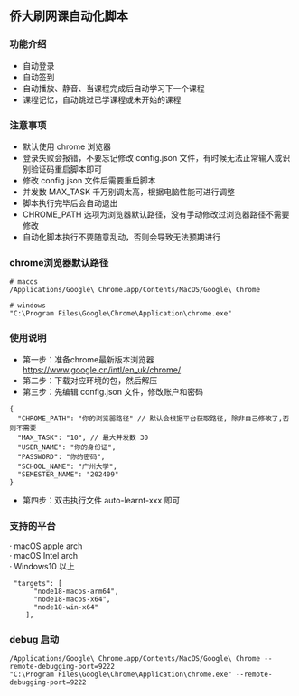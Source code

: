## 侨大刷网课自动化脚本

### 功能介绍
- 自动登录
- 自动签到
- 自动播放、静音、当课程完成后自动学习下一个课程
- 课程记忆，自动跳过已学课程或未开始的课程

### 注意事项
- 默认使用 chrome 浏览器
- 登录失败会报错，不要忘记修改 config.json 文件，有时候无法正常输入或识别验证码重启脚本即可
- 修改 config.json 文件后需要重启脚本
- 并发数 MAX_TASK 千万别调太高，根据电脑性能可进行调整
- 脚本执行完毕后会自动退出
- CHROME_PATH 选项为浏览器默认路径，没有手动修改过浏览器路径不需要修改
- 自动化脚本执行不要随意乱动，否则会导致无法预期进行


### chrome浏览器默认路径
```shell
# macos
/Applications/Google\ Chrome.app/Contents/MacOS/Google\ Chrome

# windows
"C:\Program Files\Google\Chrome\Application\chrome.exe"
```

### 使用说明
- 第一步：准备chrome最新版本浏览器 https://www.google.cn/intl/en_uk/chrome/
- 第二步：下载对应环境的包，然后解压
- 第三步：先编辑 config.json 文件，修改账户和密码
```shell       
{
  "CHROME_PATH": "你的浏览器路径" // 默认会根据平台获取路径, 除非自己修改了,否则不需要
  "MAX_TASK": "10", // 最大并发数 30
  "USER_NAME": "你的身份证",
  "PASSWORD": "你的密码",
  "SCHOOL_NAME": "广州大学", 
  "SEMESTER_NAME": "202409"
}

````
- 第四步：双击执行文件 auto-learnt-xxx 即可

### 支持的平台
· macOS apple arch       
· macOS Intel arch       
· Windows10 以上
```shell
 "targets": [
      "node18-macos-arm64",
      "node18-macos-x64",
      "node18-win-x64"
    ],
```

### debug 启动
```shell
/Applications/Google\ Chrome.app/Contents/MacOS/Google\ Chrome --remote-debugging-port=9222
"C:\Program Files\Google\Chrome\Application\chrome.exe" --remote-debugging-port=9222
```
